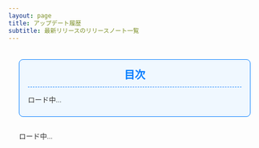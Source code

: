 ```yaml
---
layout: page
title: アップデート履歴
subtitle: 最新リリースのリリースノート一覧
---
```


<!-- ページ全体のスタイル -->
<style>
  /* Google Fonts の読み込み */
  @import url('https://fonts.googleapis.com/css2?family=Roboto:wght@400;500;700&display=swap');

  /* 全体の基本設定 */
    .page-content {
    font-family: 'Roboto', sans-serif;
    max-width: 2000px;  /* ここを900pxから1200pxに変更 */
    margin: 0 auto;
    padding: 1.5em;
    color: #333;
    line-height: 1.6;
    }

  /* 目次 (TOC) のスタイル */
  .toc {
    background: #f0f8ff;
    border: 1px solid #007BFF;
    border-radius: 8px;
    padding: 1em 1.2em;
    margin-bottom: 2em;
  }
  .toc h3 {
    margin: 0;
    font-size: 1.5em;
    color: #007BFF;
    border-bottom: 1px dashed #007BFF;
    padding-bottom: 0.3em;
    text-align: center;
  }
  .toc ul {
    list-style: none;
    padding-left: 0;
    margin: 1em 0 0 0;
  }
  .toc li {
    margin: 0.5em 0;
  }
  .toc a {
    text-decoration: none;
    color: #007BFF;
    font-weight: 500;
    transition: color 0.3s ease;
  }
  .toc a:hover {
    color: #0056b3;
    text-decoration: underline;
  }
  /* 各リリースセクションの見出し */
  .release-section {
    margin-bottom: 2.5em;
    border-bottom: 1px solid #ddd;
    padding-bottom: 1em;
  }
  .release-title {
    font-size: 1.8em;
    text-align: center;
    margin-bottom: 0.3em;
    color: #222;
  }
  .release-date {
    text-align: center;
    font-size: 0.9em;
    color: #777;
    margin-bottom: 1em;
  }
  /* リリースノート本文 */
  .release-note {
    margin: 0 1em;
    padding: 1em;
    background: #fafafa;
    border: 1px solid #eee;
    border-radius: 8px;
  }
</style>

<!-- marked.js の読み込み -->
<script src="https://cdn.jsdelivr.net/npm/marked/marked.min.js"></script>

<div class="page-content">
  
  <!-- 目次 (TOC) -->
  <div class="toc">
    <h3>目次</h3>
    <ul id="update-toc">
      <li>ロード中...</li>
    </ul>
  </div>
  
  <!-- リリース情報表示エリア -->
  <div id="updates">
    ロード中...
  </div>
  
</div>

<script>
  // GitHub のリポジトリ情報
  const owner = 'fujitatsukasa';
  const repo = 'YukkuriMatomeProcessor';
  const apiUrl = `https://api.github.com/repos/${owner}/${repo}/releases`;

  // ヘルパー関数: 日付を整形 (YYYY-MM-DD)
  function formatDate(dateString) {
    const date = new Date(dateString);
    const year = date.getFullYear();
    const month = ('0' + (date.getMonth() + 1)).slice(-2);
    const day = ('0' + date.getDate()).slice(-2);
    return `${year}-${month}-${day}`;
  }

  fetch(apiUrl)
    .then(response => response.json())
    .then(releases => {
      const tocEl = document.getElementById('update-toc');
      const updatesEl = document.getElementById('updates');
      
      // クリア
      tocEl.innerHTML = '';
      updatesEl.innerHTML = '';

      if (!Array.isArray(releases) || releases.length === 0) {
        tocEl.innerHTML = '<li>リリース情報がありません。</li>';
        updatesEl.innerHTML = '<p>リリース情報がありません。</p>';
        return;
      }
      
      // 各リリースを表示
      releases.forEach(release => {
        // 各リリースのセクションID（タグ名または release.id）
        const releaseId = 'release-' + (release.tag_name || release.id);
        
        // 目次項目の生成
        const li = document.createElement('li');
        li.innerHTML = `<a href="#${releaseId}">${release.name || release.tag_name} (${formatDate(release.published_at)})</a>`;
        tocEl.appendChild(li);
        
        // リリースセクションの生成
        const section = document.createElement('div');
        section.className = 'release-section';
        section.id = releaseId;
        
        // タイトルと日付
        const title = document.createElement('h2');
        title.className = 'release-title';
        title.textContent = release.name || release.tag_name;
        section.appendChild(title);
        
        const dateEl = document.createElement('div');
        dateEl.className = 'release-date';
        dateEl.textContent = formatDate(release.published_at);
        section.appendChild(dateEl);
        
        // リリースノート (Markdown を marked.js で変換)
        const note = document.createElement('div');
        note.className = 'release-note';
        const markdown = release.body || 'リリースノートはありません。';
        note.innerHTML = marked.parse(markdown);
        section.appendChild(note);
        
        // セクションを追加
        updatesEl.appendChild(section);
      });
    })
    .catch(error => {
      document.getElementById('update-toc').innerHTML = '<li>リリース情報の取得に失敗しました。</li>';
      document.getElementById('updates').innerHTML = '<p>リリース情報の取得に失敗しました。</p>';
      console.error(error);
    });
</script>
